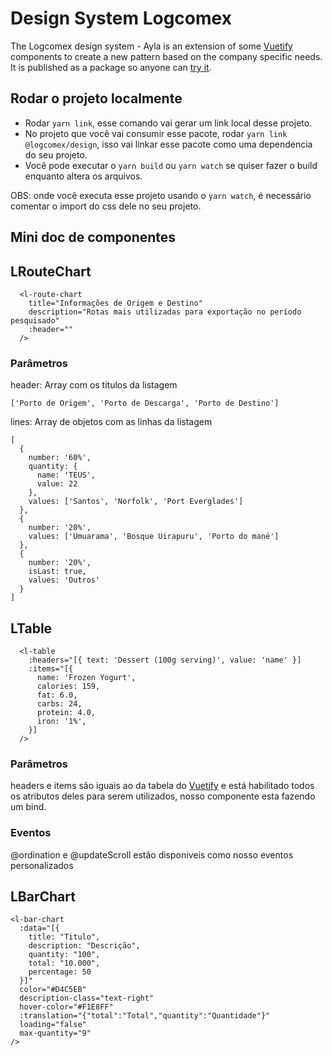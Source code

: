 # Design System Logcomex

The Logcomex design system - Ayla is an extension of some [Vuetify](https://vuetifyjs.com/) components
to create a new pattern based on the company specific needs. It is published as a package so
anyone can [try it](https://www.npmjs.com/package/@logcomex/design).

## Rodar o projeto localmente
- Rodar ```yarn link```, esse comando vai gerar um link local desse projeto.
- No projeto que você vai consumir esse pacote, rodar ```yarn link @logcomex/design```, isso vai linkar esse pacote como uma dependencia do seu projeto.
- Você pode executar o ```yarn build``` ou ```yarn watch``` se quiser fazer o build enquanto altera os arquivos.

 OBS: onde você executa esse projeto usando o ```yarn watch```, é necessário comentar o import do css dele no seu projeto.

## Mini doc de componentes

## LRouteChart

```
  <l-route-chart
    title="Informações de Origem e Destino"
    description="Rotas mais utilizadas para exportação no período pesquisado"
    :header=""
  />
```

### Parâmetros

header: Array com os titulos da listagem
```
['Porto de Origem', 'Porto de Descarga', 'Porto de Destino']
```

lines: Array de objetos com as linhas da listagem
```
[
  {
    number: '60%',
    quantity: {
      name: 'TEUS',
      value: 22
    },
    values: ['Santos', 'Norfolk', 'Port Everglades']
  },
  {
    number: '20%',
    values: ['Umuarama', 'Bosque Uirapuru', 'Porto do mané']
  },
  {
    number: '20%',
    isLast: true,
    values: 'Outros'
  }
]
```

## LTable

```
  <l-table
    :headers="[{ text: 'Dessert (100g serving)', value: 'name' }]
    :items="[{
      name: 'Frozen Yogurt',
      calories: 159,
      fat: 6.0,
      carbs: 24,
      protein: 4.0,
      iron: '1%',
    }]
  />
```

### Parâmetros
headers e items são iguais ao da tabela do [Vuetify](https://vuetifyjs.com/en/components/data-tables/#data-tables) e está habilitado todos os atributos deles para serem utilizados, nosso componente esta fazendo um bind.


### Eventos
@ordination e @updateScroll estão disponiveis como nosso eventos personalizados


## LBarChart

```
<l-bar-chart
  :data="[{
    title: "Titulo",
    description: "Descrição",
    quantity: "100",
    total: "10.000",
    percentage: 50
  }]"
  color="#D4C5EB"
  description-class="text-right"
  hover-color="#F1E8FF"
  :translation="{"total":"Total","quantity":"Quantidade"}"
  loading="false"
  max-quantity="9"
/>
```
